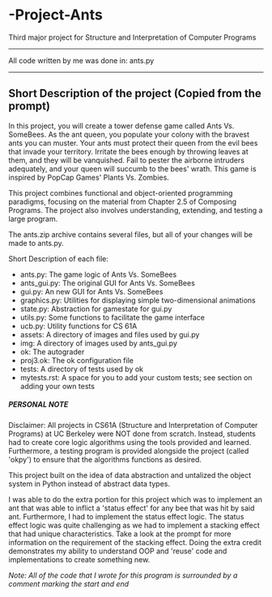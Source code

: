 # -Project-Ants
Third major project for Structure and Interpretation of Computer Programs

************************************************
All code written by me was done in: ants.py
************************************************

Short Description of the project (Copied from the prompt)
-------------------------------------------------------------
In this project, you will create a tower defense game called Ants Vs. SomeBees. As the ant queen, you populate your colony with the bravest ants you can muster. Your ants must protect their queen from the evil bees that invade your territory. Irritate the bees enough by throwing leaves at them, and they will be vanquished. Fail to pester the airborne intruders adequately, and your queen will succumb to the bees' wrath. This game is inspired by PopCap Games' Plants Vs. Zombies.

This project combines functional and object-oriented programming paradigms, focusing on the material from Chapter 2.5 of Composing Programs. The project also involves understanding, extending, and testing a large program.

The ants.zip archive contains several files, but all of your changes will be made to ants.py.

Short Description of each file:

- ants.py: The game logic of Ants Vs. SomeBees
- ants_gui.py: The original GUI for Ants Vs. SomeBees
- gui.py: An new GUI for Ants Vs. SomeBees
- graphics.py: Utilities for displaying simple two-dimensional animations
- state.py: Abstraction for gamestate for gui.py
- utils.py: Some functions to facilitate the game interface
- ucb.py: Utility functions for CS 61A
- assets: A directory of images and files used by gui.py
- img: A directory of images used by ants_gui.py
- ok: The autograder
- proj3.ok: The ok configuration file
- tests: A directory of tests used by ok
- mytests.rst: A space for you to add your custom tests; see section on adding your own tests

##### PERSONAL NOTE #####

Disclaimer:  All projects in CS61A (Structure and Interpretation of Computer Programs) at UC Berkeley were NOT done from scratch. Instead, students had to create core logic algorithms using the tools provided and learned. Furthermore, a testing program is provided alongside the project (called 'okpy') to ensure that the algorithms functions as desired. 
  
This project built on the idea of data abstraction and untalized the object system in Python instead of abstract data types. 

I was able to do the extra portion for this project which was to implement an ant that was able to inflict a 'status effect' for any bee that was hit by said ant. Furthermore, I had to implement the status effect logic. The status effect logic was quite challenging as we had to implement a stacking effect that had unique characteristics. Take a look at the prompt for more information on the requirement of the stacking effect. Doing the extra credit demonstrates my ability to understand OOP and 'reuse' code and implementations to create something new.

*Note: All of the code that I wrote for this program is surrounded by a comment marking the start and end*





